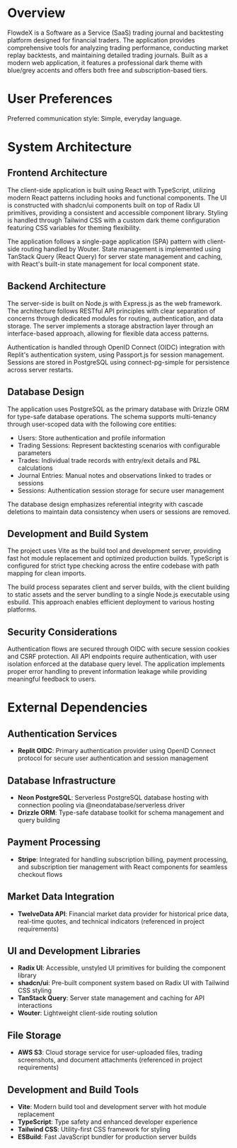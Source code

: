 # Overview

FlowdeX is a Software as a Service (SaaS) trading journal and backtesting platform designed for financial traders. The application provides comprehensive tools for analyzing trading performance, conducting market replay backtests, and maintaining detailed trading journals. Built as a modern web application, it features a professional dark theme with blue/grey accents and offers both free and subscription-based tiers.

# User Preferences

Preferred communication style: Simple, everyday language.

# System Architecture

## Frontend Architecture
The client-side application is built using React with TypeScript, utilizing modern React patterns including hooks and functional components. The UI is constructed with shadcn/ui components built on top of Radix UI primitives, providing a consistent and accessible component library. Styling is handled through Tailwind CSS with a custom dark theme configuration featuring CSS variables for theming flexibility.

The application follows a single-page application (SPA) pattern with client-side routing handled by Wouter. State management is implemented using TanStack Query (React Query) for server state management and caching, with React's built-in state management for local component state.

## Backend Architecture
The server-side is built on Node.js with Express.js as the web framework. The architecture follows RESTful API principles with clear separation of concerns through dedicated modules for routing, authentication, and data storage. The server implements a storage abstraction layer through an interface-based approach, allowing for flexible data access patterns.

Authentication is handled through OpenID Connect (OIDC) integration with Replit's authentication system, using Passport.js for session management. Sessions are stored in PostgreSQL using connect-pg-simple for persistence across server restarts.

## Database Design
The application uses PostgreSQL as the primary database with Drizzle ORM for type-safe database operations. The schema supports multi-tenancy through user-scoped data with the following core entities:

- Users: Store authentication and profile information
- Trading Sessions: Represent backtesting scenarios with configurable parameters
- Trades: Individual trade records with entry/exit details and P&L calculations
- Journal Entries: Manual notes and observations linked to trades or sessions
- Sessions: Authentication session storage for secure user management

The database design emphasizes referential integrity with cascade deletions to maintain data consistency when users or sessions are removed.

## Development and Build System
The project uses Vite as the build tool and development server, providing fast hot module replacement and optimized production builds. TypeScript is configured for strict type checking across the entire codebase with path mapping for clean imports.

The build process separates client and server builds, with the client building to static assets and the server bundling to a single Node.js executable using esbuild. This approach enables efficient deployment to various hosting platforms.

## Security Considerations
Authentication flows are secured through OIDC with secure session cookies and CSRF protection. All API endpoints require authentication, with user isolation enforced at the database query level. The application implements proper error handling to prevent information leakage while providing meaningful feedback to users.

# External Dependencies

## Authentication Services
- **Replit OIDC**: Primary authentication provider using OpenID Connect protocol for secure user authentication and session management

## Database Infrastructure  
- **Neon PostgreSQL**: Serverless PostgreSQL database hosting with connection pooling via @neondatabase/serverless driver
- **Drizzle ORM**: Type-safe database toolkit for schema management and query building

## Payment Processing
- **Stripe**: Integrated for handling subscription billing, payment processing, and subscription tier management with React components for seamless checkout flows

## Market Data Integration
- **TwelveData API**: Financial market data provider for historical price data, real-time quotes, and technical indicators (referenced in project requirements)

## UI and Development Libraries
- **Radix UI**: Accessible, unstyled UI primitives for building the component library
- **shadcn/ui**: Pre-built component system based on Radix UI with Tailwind CSS styling
- **TanStack Query**: Server state management and caching for API interactions
- **Wouter**: Lightweight client-side routing solution

## File Storage
- **AWS S3**: Cloud storage service for user-uploaded files, trading screenshots, and document attachments (referenced in project requirements)

## Development and Build Tools
- **Vite**: Modern build tool and development server with hot module replacement
- **TypeScript**: Type safety and enhanced developer experience
- **Tailwind CSS**: Utility-first CSS framework for styling
- **ESBuild**: Fast JavaScript bundler for production server builds
